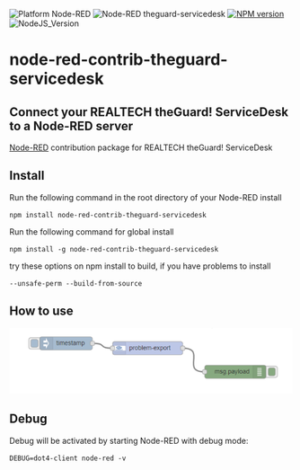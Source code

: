 ![Platform Node-RED](http://b.repl.ca/v1/Platform-Node--RED-red.png)
![Node-RED theguard-servicedesk](http://b.repl.ca/v1/Node--RED-theguard--servicedesk-orange.png)
[![NPM version](https://badge.fury.io/js/node-red-contrib-theguard-servicedesk.png)](https://www.npmjs.com/package/node-red-contrib-theguard-servicedesk)
![NodeJS_Version](http://b.repl.ca/v1/NodeJS-LTS-green.png)

# node-red-contrib-theguard-servicedesk

## Connect your REALTECH theGuard! ServiceDesk to a Node-RED server 

[Node-RED][1] contribution package for REALTECH theGuard! ServiceDesk

## Install

Run the following command in the root directory of your Node-RED install

    npm install node-red-contrib-theguard-servicedesk

Run the following command for global install

    npm install -g node-red-contrib-theguard-servicedesk

try these options on npm install to build, if you have problems to install

    --unsafe-perm --build-from-source
    
## How to use

![Flow Example](images/screenshot-ticket-export-1.png)

## Debug

Debug will be activated by starting Node-RED with debug mode:

    DEBUG=dot4-client node-red -v


[1]:https://nodered.org
